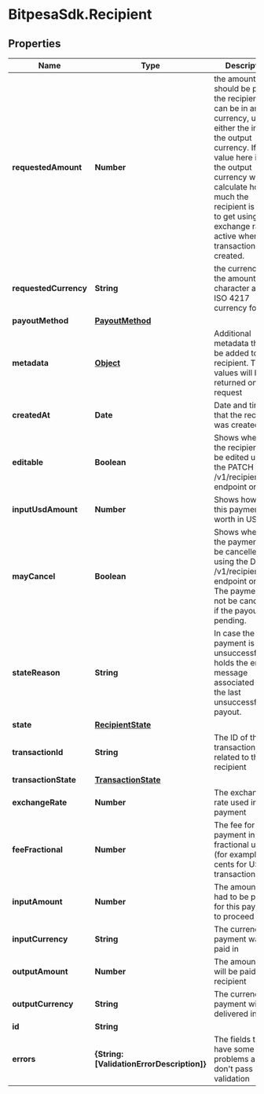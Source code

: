 # BitpesaSdk.Recipient

## Properties
Name | Type | Description | Notes
------------ | ------------- | ------------- | -------------
**requestedAmount** | **Number** | the amount that should be paid to the recipient. This can be in any currency, usually either the input or the output currency. If the value here is not the output currency we will calculate how much the recipient is going to get using the exchange rates active when the transaction was created. | 
**requestedCurrency** | **String** | the currency of the amount in 3-character alpha ISO 4217 currency format | 
**payoutMethod** | [**PayoutMethod**](PayoutMethod.md) |  | 
**metadata** | [**Object**](.md) | Additional metadata that can be added to a recipient. These values will be returned on request | [optional] 
**createdAt** | **Date** | Date and time that the recipient was created. | [optional] 
**editable** | **Boolean** | Shows whether the recipient can be edited using the PATCH /v1/recipients/{id} endpoint or not | [optional] 
**inputUsdAmount** | **Number** | Shows how much this payment is worth in USD | [optional] 
**mayCancel** | **Boolean** | Shows whether the payment can be cancelled using the DELETE /v1/recipients/{id} endpoint or not. The payment can not be cancelled if the payout is pending. | [optional] 
**stateReason** | **String** | In case the payment is unsuccessful it holds the error message associated with the last unsuccessful payout. | [optional] 
**state** | [**RecipientState**](RecipientState.md) |  | [optional] 
**transactionId** | **String** | The ID of the transaction that is related to this recipient | [optional] 
**transactionState** | [**TransactionState**](TransactionState.md) |  | [optional] 
**exchangeRate** | **Number** | The exchange rate used in this payment | [optional] 
**feeFractional** | **Number** | The fee for this payment in fractional units (for example cents for USD transactions) | [optional] 
**inputAmount** | **Number** | The amount that had to be paid in for this payment to proceed | [optional] 
**inputCurrency** | **String** | The currency this payment was paid in | [optional] 
**outputAmount** | **Number** | The amount that will be paid to the recipient | [optional] 
**outputCurrency** | **String** | The currency the payment will be delivered in | [optional] 
**id** | **String** |  | [optional] 
**errors** | **{String: [ValidationErrorDescription]}** | The fields that have some problems and don&#39;t pass validation | [optional] 


